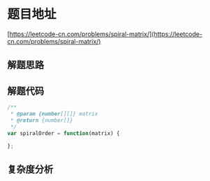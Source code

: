 # 题目地址

[https://leetcode-cn.com/problems/spiral-matrix/](https://leetcode-cn.com/problems/spiral-matrix/)

## 解题思路

## 解题代码

```js
/**
 * @param {number[][]} matrix
 * @return {number[]}
 */
var spiralOrder = function(matrix) {

};
```

## 复杂度分析

